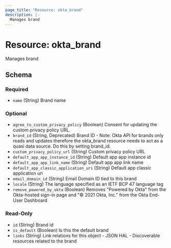 ```yaml
---
page_title: "Resource: okta_brand"
description: |-
  Manages brand
---
```


# Resource: okta_brand

Manages brand



<!-- schema generated by tfplugindocs -->
## Schema

### Required

- `name` (String) Brand name

### Optional

- `agree_to_custom_privacy_policy` (Boolean) Consent for updating the custom privacy policy URL.
- `brand_id` (String, Deprecated) Brand ID - Note: Okta API for brands only reads and updates therefore the okta_brand resource needs to act as a quasi data source. Do this by setting brand_id.
- `custom_privacy_policy_url` (String) Custom privacy policy URL
- `default_app_app_instance_id` (String) Default app app instance id
- `default_app_app_link_name` (String) Default app app link name
- `default_app_classic_application_uri` (String) Default app classic application uri
- `email_domain_id` (String) Email Domain ID tied to this brand
- `locale` (String) The language specified as an IETF BCP 47 language tag
- `remove_powered_by_okta` (Boolean) Removes "Powered by Okta" from the Okta-hosted sign-in page and "© 2021 Okta, Inc." from the Okta End-User Dashboard

### Read-Only

- `id` (String) Brand id
- `is_default` (Boolean) Is this the default brand
- `links` (String) Link relations for this object - JSON HAL - Discoverable resources related to the brand


